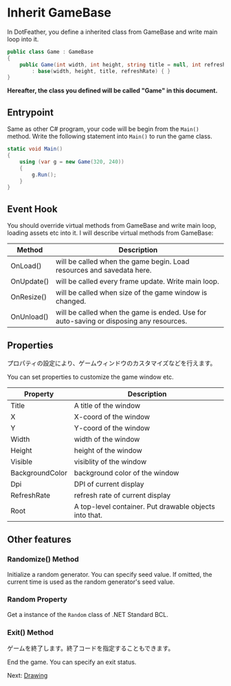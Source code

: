 # Inherit GameBase

In DotFeather, you define a inherited class from GameBase and write main loop into it.

```cs
public class Game : GameBase
{
	public Game(int width, int height, string title = null, int refreshRate = 60)
		: base(width, height, title, refreshRate) { }
}
```

**Hereafter, the class you defined will be called "Game" in this document.**

## Entrypoint

Same as other C# program, your code will be begin from the `Main()` method. Write the following statement into `Main()` to run the game class.

```cs
static void Main()
{
	using (var g = new Game(320, 240))
	{
		g.Run();
	}
}
```

## Event Hook

You should override virtual methods from GameBase and write main loop, loading assets etc into it. I will describe virtual methods from GameBase:

|Method|Description|
|---|---|
|OnLoad()|will be called when the game begin. Load resources and savedata here.|
|OnUpdate()|will be called every frame update. Write main loop.|
|OnResize()|will be called when size of the game window is changed.|
|OnUnload()|will be called when the game is ended. Use for auto-saving or disposing any resources.|

## Properties

プロパティの設定により、ゲームウィンドウのカスタマイズなどを行えます。

You can set properties to customize the game window etc.

|Property|Description|
|---|---|
|Title|A title of the window|
|X|X-coord of the window|
|Y|Y-coord of the window|
|Width|width of the window|
|Height|height of the window|
|Visible|visiblity of the window|
|BackgroundColor|background color of the window|
|Dpi|DPI of current display|
|RefreshRate|refresh rate of current display|
|Root|A top-level container. Put drawable objects into that.|

## Other features

### Randomize() Method

Initialize a random generator. You can specify seed value. If omitted, the current time is used as the random generator's seed value.

### Random Property

Get a instance of the `Random` class of .NET Standard BCL.



### Exit() Method

ゲームを終了します。終了コードを指定することもできます。

End the game. You can specify an exit status.

Next: [Drawing](drawing.md)
